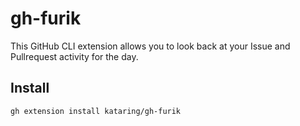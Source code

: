 # gh-furik

This GitHub CLI extension allows you to look back at your Issue and Pullrequest activity for the day.

## Install

```
gh extension install kataring/gh-furik
```
